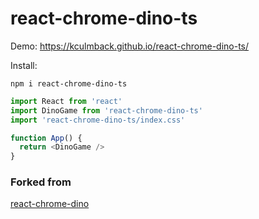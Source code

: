 # react-chrome-dino-ts

Demo: https://kculmback.github.io/react-chrome-dino-ts/

Install:

```
npm i react-chrome-dino-ts
```

```ts
import React from 'react'
import DinoGame from 'react-chrome-dino-ts'
import 'react-chrome-dino-ts/index.css'

function App() {
  return <DinoGame />
}
```

### Forked from

[react-chrome-dino](https://github.com/mhasbini/react-chrome-dino)
